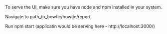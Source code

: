 To serve the UI, make sure you have node and npm installed in your system.

Navigate to path_to_bowtie/bowtie/report

Run npm start (applicatin would be serving here - http://localhost:3000/)